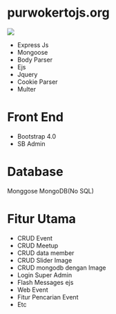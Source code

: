 # purwokertojs.org

<img src="https://github.com/201501138purwono/purwokertojs.org/blob/master/src/img/webprev.png">

<ul>
<li>Express Js</li>
<li>Mongoose</li>
<li>Body Parser</li>
<li>Ejs</li>
<li>Jquery</li>
<li>Cookie Parser</li>
<li>Multer</li>
</ul>

<h1>Front End</h1>
<ul>
<li>Bootstrap 4.0</li>
<li>SB Admin</li>
</ul>

<h1>Database </h1>

Monggose MongoDB(No SQL)

<h1>Fitur Utama</h1>
<ul>
<li>CRUD Event</li>
<li>CRUD Meetup</li>
<li>CRUD data member</li>
<li>CRUD Slider Image</li>
<li>CRUD mongodb dengan Image</li>
<li>Login Super Admin</li>
<li>Flash Messages ejs</li>
<li>Web Event</li>
<li>Fitur Pencarian Event</li>
<li>Etc</li>

</ul>
